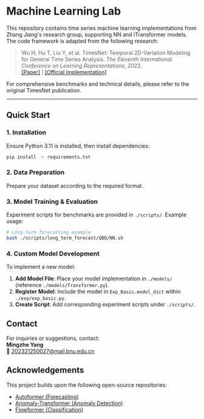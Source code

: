 # Machine Learning Lab 

This repository contains time series machine learning implementations from Zhang Jiang's research group, supporting NN and iTransformer models. The code framework is adapted from the following research:

> Wu H, Hu T, Liu Y, et al. TimesNet: Temporal 2D-Variation Modeling for General Time Series Analysis. *The Eleventh International Conference on Learning Representations*, 2022.  
> [[Paper]](https://arxiv.org/abs/2210.02186) | [[Official Implementation]](https://github.com/thuml/TimesNet)

For comprehensive benchmarks and technical details, please refer to the original TimesNet publication.

---

## Quick Start

### 1. Installation
Ensure Python 3.11 is installed, then install dependencies:
```bash
pip install -r requirements.txt
```

### 2. Data Preparation
Prepare your dataset according to the required format.

### 3. Model Training & Evaluation
Experiment scripts for benchmarks are provided in `./scripts/`. Example usage:
```bash
# Long-term forecasting example
bash ./scripts/long_term_forecast/QBO/NN.sh
```

### 4. Custom Model Development
To implement a new model:
1. **Add Model File**: Place your model implementation in `./models/` (reference `./models/Transformer.py`).
2. **Register Model**: Include the model in `Exp_Basic.model_dict` within `./exp/exp_basic.py`.
3. **Create Script**: Add corresponding experiment scripts under `./scripts/`.


## Contact
For inquiries or suggestions, contact:  
**Mingzhe Yang**  
📧 202321250027@mail.bnu.edu.cn


## Acknowledgements
This project builds upon the following open-source repositories:
- [Autoformer (Forecasting)](https://github.com/thuml/Autoformer)
- [Anomaly-Transformer (Anomaly Detection)](https://github.com/thuml/Anomaly-Transformer)
- [Flowformer (Classification)](https://github.com/thuml/Flowformer)
